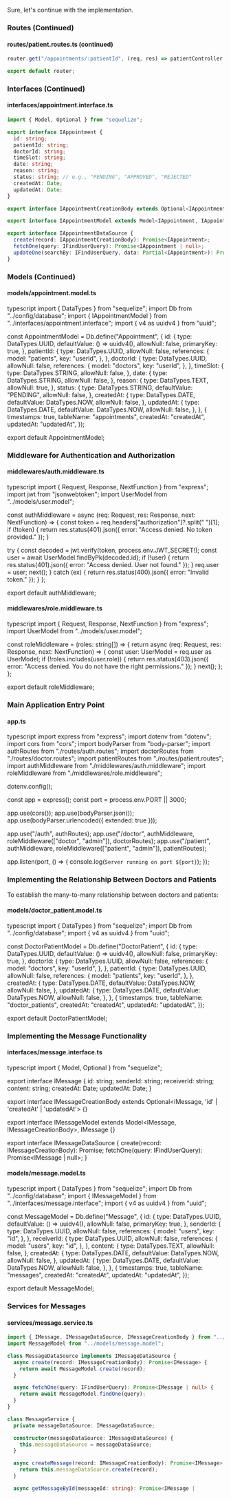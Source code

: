 Sure, let's continue with the implementation.

### Routes (Continued)

#### routes/patient.routes.ts (continued)
```typescript
router.get("/appointments/:patientId", (req, res) => patientController.getAppointments(req, res));

export default router;
```

### Interfaces (Continued)

#### interfaces/appointment.interface.ts
```typescript
import { Model, Optional } from "sequelize";

export interface IAppointment {
  id: string;
  patientId: string;
  doctorId: string;
  timeSlot: string;
  date: string;
  reason: string;
  status: string; // e.g., "PENDING", "APPROVED", "REJECTED"
  createdAt: Date;
  updatedAt: Date;
}

export interface IAppointmentCreationBody extends Optional<IAppointment, 'id' | 'createdAt' | 'updatedAt'> {}

export interface IAppointmentModel extends Model<IAppointment, IAppointmentCreationBody>, IAppointment {}

export interface IAppointmentDataSource {
  create(record: IAppointmentCreationBody): Promise<IAppointment>;
  fetchOne(query: IFindUserQuery): Promise<IAppointment | null>;
  updateOne(searchBy: IFindUserQuery, data: Partial<IAppointment>): Promise<void>;
}
```

### Models (Continued)

#### models/appointment.model.ts
typescript
import { DataTypes } from "sequelize";
import Db from "../config/database";
import { IAppointmentModel } from "../interfaces/appointment.interface";
import { v4 as uuidv4 } from "uuid";

const AppointmentModel = Db.define<IAppointmentModel>("Appointment", {
  id: {
    type: DataTypes.UUID,
    defaultValue: () => uuidv4(),
    allowNull: false,
    primaryKey: true,
  },
  patientId: {
    type: DataTypes.UUID,
    allowNull: false,
    references: {
      model: "patients",
      key: "userId",
    },
  },
  doctorId: {
    type: DataTypes.UUID,
    allowNull: false,
    references: {
      model: "doctors",
      key: "userId",
    },
  },
  timeSlot: {
    type: DataTypes.STRING,
    allowNull: false,
  },
  date: {
    type: DataTypes.STRING,
    allowNull: false,
  },
  reason: {
    type: DataTypes.TEXT,
    allowNull: true,
  },
  status: {
    type: DataTypes.STRING,
    defaultValue: "PENDING",
    allowNull: false,
  },
  createdAt: {
    type: DataTypes.DATE,
    defaultValue: DataTypes.NOW,
    allowNull: false,
  },
  updatedAt: {
    type: DataTypes.DATE,
    defaultValue: DataTypes.NOW,
    allowNull: false,
  },
}, {
  timestamps: true,
  tableName: "appointments",
  createdAt: "createdAt",
  updatedAt: "updatedAt",
});

export default AppointmentModel;


### Middleware for Authentication and Authorization

#### middlewares/auth.middleware.ts
typescript
import { Request, Response, NextFunction } from "express";
import jwt from "jsonwebtoken";
import UserModel from "../models/user.model";

const authMiddleware = async (req: Request, res: Response, next: NextFunction) => {
  const token = req.headers["authorization"]?.split(" ")[1];
  if (!token) {
    return res.status(401).json({ error: "Access denied. No token provided." });
  }

  try {
    const decoded = jwt.verify(token, process.env.JWT_SECRET!);
    const user = await UserModel.findByPk(decoded.id);
    if (!user) {
      return res.status(401).json({ error: "Access denied. User not found." });
    }
    req.user = user;
    next();
  } catch (ex) {
    return res.status(400).json({ error: "Invalid token." });
  }
};

export default authMiddleware;


#### middlewares/role.middleware.ts
typescript
import { Request, Response, NextFunction } from "express";
import UserModel from "../models/user.model";

const roleMiddleware = (roles: string[]) => {
  return async (req: Request, res: Response, next: NextFunction) => {
    const user: UserModel = req.user as UserModel;
    if (!roles.includes(user.role)) {
      return res.status(403).json({ error: "Access denied. You do not have the right permissions." });
    }
    next();
  };
};

export default roleMiddleware;


### Main Application Entry Point

#### app.ts
typescript
import express from "express";
import dotenv from "dotenv";
import cors from "cors";
import bodyParser from "body-parser";
import authRoutes from "./routes/auth.routes";
import doctorRoutes from "./routes/doctor.routes";
import patientRoutes from "./routes/patient.routes";
import authMiddleware from "./middlewares/auth.middleware";
import roleMiddleware from "./middlewares/role.middleware";

dotenv.config();

const app = express();
const port = process.env.PORT || 3000;

app.use(cors());
app.use(bodyParser.json());
app.use(bodyParser.urlencoded({ extended: true }));

app.use("/auth", authRoutes);
app.use("/doctor", authMiddleware, roleMiddleware(["doctor", "admin"]), doctorRoutes);
app.use("/patient", authMiddleware, roleMiddleware(["patient", "admin"]), patientRoutes);

app.listen(port, () => {
  console.log(`Server running on port ${port}`);
});


### Implementing the Relationship Between Doctors and Patients

To establish the many-to-many relationship between doctors and patients:

#### models/doctor_patient.model.ts
typescript
import { DataTypes } from "sequelize";
import Db from "../config/database";
import { v4 as uuidv4 } from "uuid";

const DoctorPatientModel = Db.define("DoctorPatient", {
  id: {
    type: DataTypes.UUID,
    defaultValue: () => uuidv4(),
    allowNull: false,
    primaryKey: true,
  },
  doctorId: {
    type: DataTypes.UUID,
    allowNull: false,
    references: {
      model: "doctors",
      key: "userId",
    },
  },
  patientId: {
    type: DataTypes.UUID,
    allowNull: false,
    references: {
      model: "patients",
      key: "userId",
    },
  },
  createdAt: {
    type: DataTypes.DATE,
    defaultValue: DataTypes.NOW,
    allowNull: false,
  },
  updatedAt: {
    type: DataTypes.DATE,
    defaultValue: DataTypes.NOW,
    allowNull: false,
  },
}, {
  timestamps: true,
  tableName: "doctor_patients",
  createdAt: "createdAt",
  updatedAt: "updatedAt",
});

export default DoctorPatientModel;


### Implementing the Message Functionality

#### interfaces/message.interface.ts
typescript
import { Model, Optional } from "sequelize";

export interface IMessage {
  id: string;
  senderId: string;
  receiverId: string;
  content: string;
  createdAt: Date;
  updatedAt: Date;
}

export interface IMessageCreationBody extends Optional<IMessage, 'id' | 'createdAt' | 'updatedAt'> {}

export interface IMessageModel extends Model<IMessage, IMessageCreationBody>, IMessage {}

export interface IMessageDataSource {
  create(record: IMessageCreationBody): Promise<IMessage>;
  fetchOne(query: IFindUserQuery): Promise<IMessage | null>;
}


#### models/message.model.ts
typescript
import { DataTypes } from "sequelize";
import Db from "../config/database";
import { IMessageModel } from "../interfaces/message.interface";
import { v4 as uuidv4 } from "uuid";

const MessageModel = Db.define<IMessageModel>("Message", {
  id: {
    type: DataTypes.UUID,
    defaultValue: () => uuidv4(),
    allowNull: false,
    primaryKey: true,
  },
  senderId: {
    type: DataTypes.UUID,
    allowNull: false,
    references: {
      model: "users",
      key: "id",
    },
  },
  receiverId: {
    type: DataTypes.UUID,
    allowNull: false,
    references: {
      model: "users",
      key: "id",
    },
  },
  content: {
    type: DataTypes.TEXT,
    allowNull: false,
  },
  createdAt: {
    type: DataTypes.DATE,
    defaultValue: DataTypes.NOW,
    allowNull: false,
  },
  updatedAt: {
    type: DataTypes.DATE,
    defaultValue: DataTypes.NOW,
    allowNull: false,
  },
}, {
  timestamps: true,
  tableName: "messages",
  createdAt: "createdAt",
  updatedAt: "updatedAt",
});

export default MessageModel;


### Services for Messages

#### services/message.service.ts
```typescript
import { IMessage, IMessageDataSource, IMessageCreationBody } from "../interfaces/message.interface";
import MessageModel from "../models/message.model";

class MessageDataSource implements IMessageDataSource {
  async create(record: IMessageCreationBody): Promise<IMessage> {
    return await MessageModel.create(record);
  }

  async fetchOne(query: IFindUserQuery): Promise<IMessage | null> {
    return await MessageModel.findOne(query);
  }
}

class MessageService {
  private messageDataSource: IMessageDataSource;

  constructor(messageDataSource: IMessageDataSource) {
    this.messageDataSource = messageDataSource;
  }

  async createMessage(record: IMessageCreationBody): Promise<IMessage> {
    return this.messageDataSource.create(record);
  }

  async getMessageById(messageId: string): Promise<IMessage |